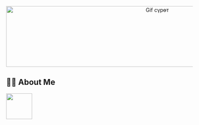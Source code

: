 <div align="center">
  <img
      width="800"
      height="165"
      src="https://github.com/user-attachments/assets/599dce79-d609-4dc9-880f-78d79b045821"
      style="object-fit: cover"
      alt="Gif сүрөт"
    /></div>


## 🙋‍♂️ About Me

<a href="https://github.com/uhckunbek006">
  <img height="70" src="https://readme-typing-svg.herokuapp.com?color=FFE15D&lines=Just+Full-Stack+Developer"/>
</a>



